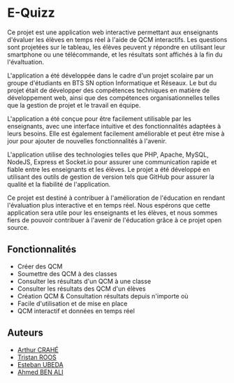 # E-Quizz

Ce projet est une application web interactive permettant aux enseignants d'évaluer les élèves en temps réel à l'aide de QCM interactifs. Les questions sont projetées sur le tableau, les élèves peuvent y répondre en utilisant leur smartphone ou une télécommande, et les résultats sont affichés à la fin du l'évaltuation.

L'application a été développée dans le cadre d'un projet scolaire par un groupe d'étudiants en BTS SN option Informatique et Réseaux. Le but du projet était de développer des compétences techniques en matière de développement web, ainsi que des compétences organisationnelles telles que la gestion de projet et le travail en équipe.

L'application a été conçue pour être facilement utilisable par les enseignants, avec une interface intuitive et des fonctionnalités adaptées à leurs besoins. Elle est également facilement améliorable et peut être mise à jour pour ajouter de nouvelles fonctionnalités à l'avenir.

L'application utilise des technologies telles que PHP, Apache, MySQL, NodeJS, Express et Socket.io pour assurer une communication rapide et fiable entre les enseignants et les élèves. Le projet a été développé en utilisant des outils de gestion de version tels que GitHub pour assurer la qualité et la fiabilité de l'application.

Ce projet est destiné à contribuer à l'amélioration de l'éducation en rendant l'évaluation plus interactive et en temps réel. Nous espérons que cette application sera utile pour les enseignants et les élèves, et nous sommes fiers de pouvoir contribuer à l'avenir de l'éducation grâce à ce projet open source.

## Fonctionnalités

- Créer des QCM
- Soumettre des QCM à des classes
- Consulter les résultats d'un QCM à une classe
- Consulter les résultats des QCM d'un élèves 
- Création QCM & Consultation résultats depuis n'importe où 
- Facile d'utilisation et de mise en place
- QCM interactif et données en temps réel

## Auteurs

- [Arthur CRAHÉ](https://github.com/khylpe)
- [Tristan ROOS](https://github.com/Tristan13R)
- [Esteban UBEDA](https://github.com/EsteUbed)
- [Ahmed BEN ALI](https://github.com/baamed)
